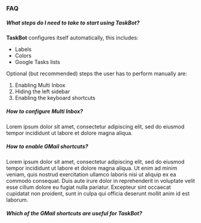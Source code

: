 ### FAQ
##### What steps do I need to take to start using TaskBot?
**TaskBot** configures itself automatically, this includes:
* Labels
* Colors
* Google Tasks lists

Optional (but recommended) steps the user has to perform manually are:
1. Enabling Multi Inbox
2. Hiding the left sidebar
3. Enabling the keyboard shortcuts
##### How to configure Multi Inbox?
Lorem ipsum dolor sit amet, consectetur adipiscing elit, sed do eiusmod tempor incididunt ut labore et dolore magna aliqua.
##### How to enable GMail shortcuts?
Lorem ipsum dolor sit amet, consectetur adipiscing elit, sed do eiusmod tempor incididunt ut labore et dolore magna aliqua. Ut enim ad minim veniam, quis nostrud exercitation ullamco laboris nisi ut aliquip ex ea commodo consequat. Duis aute irure dolor in reprehenderit in voluptate velit esse cillum dolore eu fugiat nulla pariatur. Excepteur sint occaecat cupidatat non proident, sunt in culpa qui officia deserunt mollit anim id est laborum.
##### Which of the GMail shortcuts are useful for TaskBot?
<!--stackedit_data:
eyJoaXN0b3J5IjpbMTE4NTQyMTUwMl19
-->